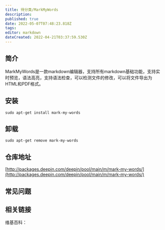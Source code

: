 ```yaml
---
title: 待分类/MarkMyWords
description: 
published: true
date: 2022-05-07T07:48:23.818Z
tags: 
editor: markdown
dateCreated: 2022-04-21T03:37:59.530Z
---
```


## 简介

MarkMyWords是一款markdown编辑器，支持所有markdown基础功能，支持实时预览，语法高亮，支持语法检查，可以检测文件的修改，可以将文件导出为HTML和PDF格式。

## 安装

`sudo apt-get install mark-my-words`

## 卸载

`sudo apt-get remove mark-my-words`

## 仓库地址

[http://packages.deepin.com/deepin/pool/main/m/mark-my-words/](http://packages.deepin.com/deepin/pool/main/m/mark-my-words/)


## 常见问题


## 相关链接

维基百科：